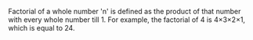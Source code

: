 Factorial of a whole number 'n' is defined as the product of that number with every whole number till 1. For example, the factorial of 4 is 4×3×2×1, which is equal to 24. 
